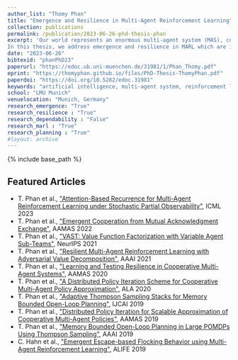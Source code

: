 ```yaml
---
author_list: "Thomy Phan"
title: "Emergence and Resilience in Multi-Agent Reinforcement Learning"
collection: publications
permalink: /publication/2023-06-26-phd-thesis-phan
excerpt: 'Our world represents an enormous multi-agent system (MAS), consisting of a plethora of agents that make decisions under uncertainty to achieve certain goals. The interaction of agents constantly affects our world in various ways, leading to the emergence of interesting phenomena like life forms and civilizations that can last for many years while withstanding various kinds of disturbances. Building artificial MAS that are able to adapt and survive similarly to natural MAS is a major goal in artificial intelligence as a wide range of potential real-world applications like autonomous driving, multi-robot warehouses, and cyber-physical production systems can be straightforwardly modeled as MAS. Multi-agent reinforcement learning (MARL) is a promising approach to build such systems which has achieved remarkable progress in recent years.  However, state-of-the-art MARL commonly assumes very idealized conditions to optimize performance in best-case scenarios while neglecting further aspects that are relevant to the real world.
In this thesis, we address emergence and resilience in MARL which are important aspects to build artificial MAS that adapt and survive as effectively as natural MAS do. We first focus on emergent cooperation from local interaction of self-interested agents and introduce a peer incentivization approach based on mutual acknowledgments. We then propose to exploit emergent phenomena to further improve coordination in large cooperative MAS via decentralized planning or hierarchical value function factorization. To maintain multi-agent coordination in the presence of partial changes similar to classic distributed systems, we present adversarial methods to improve and evaluate resilience in MARL. Finally, we briefly cover a selection of further topics that are relevant to advance MARL towards real-world applicability.'
date: "2023-06-26"
bibtexid: "phanPhD23"
paperurl: "https://edoc.ub.uni-muenchen.de/31981/1/Phan_Thomy.pdf"
eprint: "https://thomyphan.github.io/files/PhD-Thesis-ThomyPhan.pdf"
paperdoi: "https://doi.org/10.5282/edoc.31981"
keywords: "artificial intelligence, multi-agent system, reinforcement learning, emergence, resilience"
school: "LMU Munich"
venuelocation: "Munich, Germany"
research_emergence: "True"
research_resilience : "True"
research_dependability : "False"
research_marl : "True"
research_planning : "True"
#layout: archive
---
```


{% include base_path %}

## Featured Articles
- T. Phan et al., ["Attention-Based Recurrence for Multi-Agent Reinforcement Learning under Stochastic Partial Observability"](https://thomyphan.github.io/publication/2023-07-01-icml-phan), ICML 2023
- T. Phan et al., ["Emergent Cooperation from Mutual Acknowledgment Exchange"](https://thomyphan.github.io/publication/2022-05-01-aamas-phan), AAMAS 2022
- T. Phan et al., ["VAST: Value Function Factorization with Variable Agent Sub-Teams"](https://thomyphan.github.io/publication/2021-12-01-neurips-phan), NeurIPS 2021
- T. Phan et al., ["Resilient Multi-Agent Reinforcement Learning with Adversarial Value Decomposition"](https://thomyphan.github.io/publication/2021-02-01-aaai-phan), AAAI 2021
- T. Phan et al., ["Learning and Testing Resilience in Cooperative Multi-Agent Systems"](https://thomyphan.github.io/publication/2020-05-01-aamas-phan), AAMAS 2020
- T. Phan et al., ["A Distributed Policy Iteration Scheme for Cooperative Multi-Agent Policy Approximation"](https://thomyphan.github.io/publication/2020-05-01-ala-phan), ALA 2020
- T. Phan et al., ["Adaptive Thompson Sampling Stacks for Memory Bounded Open-Loop Planning"](https://thomyphan.github.io/publication/2019-08-01-ijcai-phan), IJCAI 2019
- T. Phan et al., ["Distributed Policy Iteration for Scalable Approximation of Cooperative Multi-Agent Policies"](https://thomyphan.github.io/publication/2019-05-01-aamas-phan), AAMAS 2019
- T. Phan et al., ["Memory Bounded Open-Loop Planning in Large POMDPs Using Thompson Sampling"](https://thomyphan.github.io/publication/2019-02-01-aaai-phan), AAAI 2019
- C. Hahn et al., ["Emergent Escape-based Flocking Behavior using Multi-Agent Reinforcement Learning"](https://thomyphan.github.io/publication/2019-07-01-alife-hahn), ALIFE 2019
